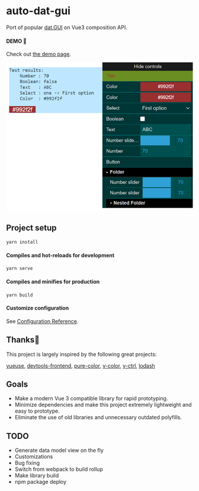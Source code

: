 # auto-dat-gui

Port of popular [dat.GUI](https://github.com/dataarts/dat.gui) on Vue3 composition API.

#### DEMO 👀
Check out [the demo page](https://maxzz.github.io/auto-dat-gui/).

![](src/assets/previews/preview-2020-11-15_21-24-52.png)

## Project setup
```
yarn install
```

#### Compiles and hot-reloads for development
```
yarn serve
```

#### Compiles and minifies for production
```
yarn build
```

#### Customize configuration
See [Configuration Reference](https://cli.vuejs.org/config/).

## Thanks🥑

This project is largely inspired by the following great projects:

[vueuse](https://github.com/antfu/vueuse), [devtools-frontend](https://github.com/ChromeDevTools/devtools-frontend), [pure-color](https://github.com/WickyNilliams/pure-color), [v-color](https://github.com/v-comp/v-color), [v-ctrl](https://github.com/v-comp/v-ctrl), [lodash](https://github.com/lodash/lodash)

## Goals

* Make a modern Vue 3 compatible library for rapid prototyping.
* Minimize dependencies and make this project extremely lightweight and easy to prototype.
* Eliminate the use of old libraries and unnecessary outdated polyfills.

## TODO

* Generate data model view on the fly
* Customizations
* Bug fixing
* Switch from webpack to build rollup
* Make library build
* npm package deploy